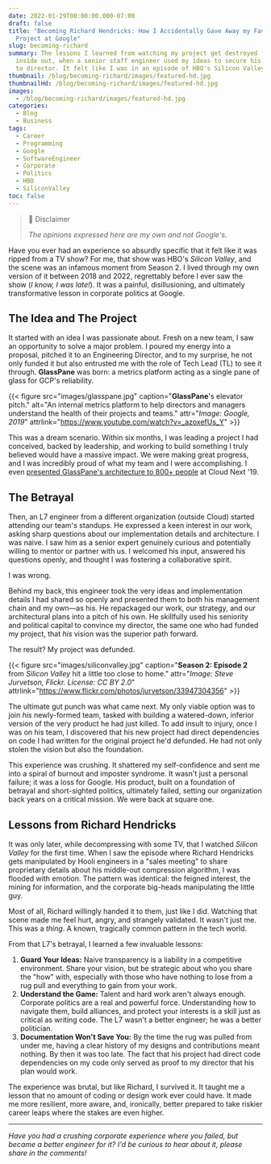 ```yaml
---
date: 2022-01-29T00:00:00.000-07:00
draft: false
title: "Becoming Richard Hendricks: How I Accidentally Gave Away my Favorite
  Project at Google"
slug: becoming-richard
summary: The lessons I learned from watching my project get destroyed from the
  inside out, when a senior staff engineer used my ideas to secure his promotion
  to director. It felt like I was in an episode of HBO's Silicon Valley.
thumbnail: /blog/becoming-richard/images/featured-hd.jpg
thumbnailHd: /blog/becoming-richard/images/featured-hd.jpg
images:
  - /blog/becoming-richard/images/featured-hd.jpg
categories:
  - Blog
  - Business
tags:
  - Career
  - Programming
  - Google
  - SoftwareEngineer
  - Corporate
  - Politics
  - HBO
  - SiliconValley
toc: false
---
```


> 📣 Disclaimer
>
> *The opinions expressed here are my own and not Google's.*

Have you ever had an experience so absurdly specific that it felt like it was ripped from a TV show? For me, that show was HBO's *Silicon Valley*, and the scene was an infamous moment from Season 2. I lived through my own version of it between 2018 and 2022, regrettably before I ever saw the show (*I know, I was late!*). It was a painful, disillusioning, and ultimately transformative lesson in corporate politics at Google.

## The Idea and The Project

It started with an idea I was passionate about. Fresh on a new team, I saw an opportunity to solve a major problem. I poured my energy into a proposal, pitched it to an Engineering Director, and to my surprise, he not only funded it but also entrusted me with the role of Tech Lead (TL) to see it through. **GlassPane** was born: a metrics platform acting as a single pane of glass for GCP's reliability.

{{< figure src="images/glasspane.jpg" caption="**GlassPane**'s elevator pitch." alt="An internal metrics platform to help directors and managers understand the health of their projects and teams." attr="*Image: Google, 2019*" attrlink="https://www.youtube.com/watch?v=_azoxefUs_Y" >}}

This was a dream scenario. Within six months, I was leading a project I had conceived, backed by leadership, and working to build something I truly believed would have a massive impact. We were making great progress, and I was incredibly proud of what my team and I were accomplishing. I even [presented GlassPane's architecture to 800+ people](/project/cloud-next-talk/) at Cloud Next '19.

## The Betrayal

Then, an L7 engineer from a different organization (outside Cloud) started attending our team's standups. He expressed a keen interest in our work, asking sharp questions about our implementation details and architecture. I was naive. I saw him as a senior expert genuinely curious and potentially willing to mentor or partner with us. I welcomed his input, answered his questions openly, and thought I was fostering a collaborative spirit.

I was wrong.

Behind my back, this engineer took the very ideas and implementation details I had shared so openly and presented them to both his management chain and my own—as his. He repackaged our work, our strategy, and our architectural plans into a pitch of his own. He skillfully used his seniority and political capital to convince my director, the same one who had funded my project, that *his* vision was the superior path forward.

The result? My project was defunded.

{{< figure src="images/siliconvalley.jpg" caption="**Season 2: Episode 2** from *Silicon Valley* hit a little too close to home." attr="*Image: Steve Jurvetson, Flickr. License: CC BY 2.0*" attrlink="https://www.flickr.com/photos/jurvetson/33947304356" >}}

The ultimate gut punch was what came next. My only viable option was to join *his* newly-formed team, tasked with building a watered-down, inferior version of the very product he had just killed. To add insult to injury, once I was on his team, I discovered that his new project had direct dependencies on code I had written for the original project he'd defunded. He had not only stolen the vision but also the foundation.

This experience was crushing. It shattered my self-confidence and sent me into a spiral of burnout and imposter syndrome. It wasn't just a personal failure; it was a loss for Google. His product, built on a foundation of betrayal and short-sighted politics, ultimately failed, setting our organization back years on a critical mission. We were back at square one.

## Lessons from Richard Hendricks

It was only later, while decompressing with some TV, that I watched *Silicon Valley* for the first time. When I saw the episode where Richard Hendricks gets manipulated by Hooli engineers in a "sales meeting" to share proprietary details about his middle-out compression algorithm, I was flooded with emotion. The pattern was identical: the feigned interest, the mining for information, and the corporate big-heads manipulating the little guy.

Most of all, Richard willingly handed it to them, just like I did. Watching that scene made me feel hurt, angry, and strangely validated. It wasn't just me. This was a *thing*. A known, tragically common pattern in the tech world.

From that L7's betrayal, I learned a few invaluable lessons:

1.  **Guard Your Ideas:** Naive transparency is a liability in a competitive environment. Share your vision, but be strategic about who you share the "how" with, especially with those who have nothing to lose from a rug pull and everything to gain from your work.
2.  **Understand the Game:** Talent and hard work aren't always enough. Corporate politics are a real and powerful force. Understanding how to navigate them, build alliances, and protect your interests is a skill just as critical as writing code. The L7 wasn't a better engineer; he was a better politician.
3.  **Documentation Won't Save You:** By the time the rug was pulled from under me, having a clear history of my designs and contributions meant nothing. By then it was too late. The fact that his project had direct code dependencies on my code only served as proof to my director that his plan would work.

The experience was brutal, but like Richard, I survived it. It taught me a lesson that no amount of coding or design work ever could have. It made me more resilient, more aware, and, ironically, better prepared to take riskier career leaps where the stakes are even higher.

---

*Have you had a crushing corporate experience where you failed, but became a better engineer for it? I'd be curious to hear about it, please share in the comments!*
